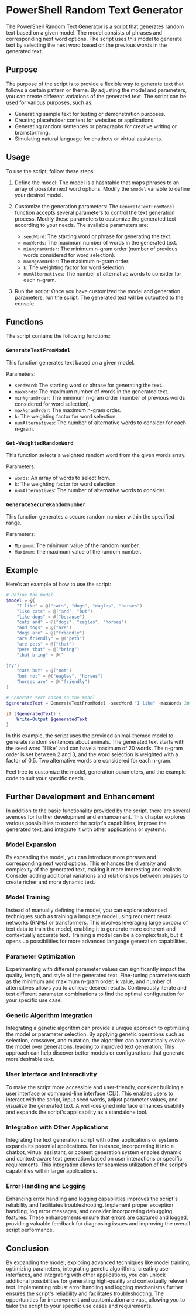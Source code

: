 # PowerShell Random Text Generator

The PowerShell Random Text Generator is a script that generates random text based on a given model. The model consists of phrases and corresponding next word options. The script uses this model to generate text by selecting the next word based on the previous words in the generated text.

## Purpose

The purpose of the script is to provide a flexible way to generate text that follows a certain pattern or theme. By adjusting the model and parameters, you can create different variations of the generated text. The script can be used for various purposes, such as:

- Generating sample text for testing or demonstration purposes.
- Creating placeholder content for websites or applications.
- Generating random sentences or paragraphs for creative writing or brainstorming.
- Simulating natural language for chatbots or virtual assistants.

## Usage

To use the script, follow these steps:

1. Define the model: The model is a hashtable that maps phrases to an array of possible next word options. Modify the `$model` variable to define your desired model.

2. Customize the generation parameters: The `GenerateTextFromModel` function accepts several parameters to control the text generation process. Modify these parameters to customize the generated text according to your needs. The available parameters are:
    - `seedWord`: The starting word or phrase for generating the text.
    - `maxWords`: The maximum number of words in the generated text.
    - `minNgramOrder`: The minimum n-gram order (number of previous words considered for word selection).
    - `maxNgramOrder`: The maximum n-gram order.
    - `k`: The weighting factor for word selection.
    - `numAlternatives`: The number of alternative words to consider for each n-gram.

3. Run the script: Once you have customized the model and generation parameters, run the script. The generated text will be outputted to the console.

## Functions

The script contains the following functions:

### `GenerateTextFromModel`

This function generates text based on a given model.

Parameters:

- `seedWord`: The starting word or phrase for generating the text.
- `maxWords`: The maximum number of words in the generated text.
- `minNgramOrder`: The minimum n-gram order (number of previous words considered for word selection).
- `maxNgramOrder`: The maximum n-gram order.
- `k`: The weighting factor for word selection.
- `numAlternatives`: The number of alternative words to consider for each n-gram.

### `Get-WeightedRandomWord`

This function selects a weighted random word from the given words array.

Parameters:

- `words`: An array of words to select from.
- `k`: The weighting factor for word selection.
- `numAlternatives`: The number of alternative words to consider.

### `GenerateSecureRandomNumber`

This function generates a secure random number within the specified range.

Parameters:

- `Minimum`: The minimum value of the random number.
- `Maximum`: The maximum value of the random number.

## Example

Here's an example of how to use the script:

```powershell
# Define the model
$model = @{
    "I like" = @("cats", "dogs", "eagles", "horses")
    "like cats" = @("and", "but")
    "like dogs" = @("because")
    "cats and" = @("dogs", "eagles", "horses")
    "and dogs" = @("are")
    "dogs are" = @("friendly")
    "are friendly" = @("pets")
    "are pets" = @("that")
    "pets that" = @("bring")
    "that bring" = @("

joy")
    "cats but" = @("not")
    "but not" = @("eagles", "horses")
    "horses are" = @("friendly")
}

# Generate text based on the model
$generatedText = GenerateTextFromModel -seedWord "I like" -maxWords 20 -minNgramOrder 2 -maxNgramOrder 3 -k 0.5 -numAlternatives 2

if ($generatedText) {
    Write-Output $generatedText
}
```

In this example, the script uses the provided animal-themed model to generate random sentences about animals. The generated text starts with the seed word "I like" and can have a maximum of 20 words. The n-gram order is set between 2 and 3, and the word selection is weighted with a factor of 0.5. Two alternative words are considered for each n-gram.

Feel free to customize the model, generation parameters, and the example code to suit your specific needs.

## Further Development and Enhancement

In addition to the basic functionality provided by the script, there are several avenues for further development and enhancement. This chapter explores various possibilities to extend the script's capabilities, improve the generated text, and integrate it with other applications or systems.

### Model Expansion

By expanding the model, you can introduce more phrases and corresponding next word options. This enhances the diversity and complexity of the generated text, making it more interesting and realistic. Consider adding additional variations and relationships between phrases to create richer and more dynamic text.

### Model Training

Instead of manually defining the model, you can explore advanced techniques such as training a language model using recurrent neural networks (RNNs) or transformers. This involves leveraging large corpora of text data to train the model, enabling it to generate more coherent and contextually accurate text. Training a model can be a complex task, but it opens up possibilities for more advanced language generation capabilities.

### Parameter Optimization

Experimenting with different parameter values can significantly impact the quality, length, and style of the generated text. Fine-tuning parameters such as the minimum and maximum n-gram order, k value, and number of alternatives allows you to achieve desired results. Continuously iterate and test different parameter combinations to find the optimal configuration for your specific use case.

### Genetic Algorithm Integration

Integrating a genetic algorithm can provide a unique approach to optimizing the model or parameter selection. By applying genetic operations such as selection, crossover, and mutation, the algorithm can automatically evolve the model over generations, leading to improved text generation. This approach can help discover better models or configurations that generate more desirable text.

### User Interface and Interactivity

To make the script more accessible and user-friendly, consider building a user interface or command-line interface (CLI). This enables users to interact with the script, input seed words, adjust parameter values, and visualize the generated text. A well-designed interface enhances usability and expands the script's applicability as a standalone tool.

### Integration with Other Applications

Integrating the text generation script with other applications or systems expands its potential applications. For instance, incorporating it into a chatbot, virtual assistant, or content generation system enables dynamic and context-aware text generation based on user interactions or specific requirements. This integration allows for seamless utilization of the script's capabilities within larger applications.

### Error Handling and Logging

Enhancing error handling and logging capabilities improves the script's reliability and facilitates troubleshooting. Implement proper exception handling, log error messages, and consider incorporating debugging features. These enhancements ensure that errors are captured and logged, providing valuable feedback for diagnosing issues and improving the overall script performance.

## Conclusion

By expanding the model, exploring advanced techniques like model training, optimizing parameters, integrating genetic algorithms, creating user interfaces, and integrating with other applications, you can unlock additional possibilities for generating high-quality and contextually relevant text. Implementing robust error handling and logging mechanisms further ensures the script's reliability and facilitates troubleshooting. The opportunities for improvement and customization are vast, allowing you to tailor the script to your specific use cases and requirements.
